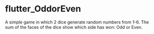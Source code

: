 # flutter_OddorEven
A simple game in which 2 dice generate random numbers from 1-6. The sum of the faces of the dice show which side has won: Odd or Even.
